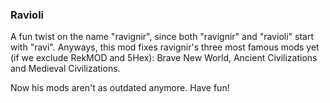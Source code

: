 ### Ravioli
A fun twist on the name "ravignir", since both "ravignir" and "ravioli" start with "ravi". Anyways, this mod fixes ravignir's three most famous mods yet (if we exclude RekMOD and 5Hex): Brave New World, Ancient Civilizations and Medieval Civilizations.

Now his mods aren't as outdated anymore. Have fun!
